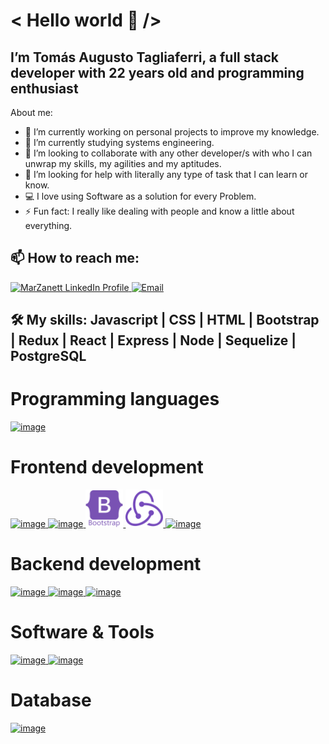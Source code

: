 # < Hello world 👋 /> #
## I’m Tomás Augusto Tagliaferri, a full stack developer with 22 years old and programming enthusiast 

About me:

- 🔭 I’m currently working on personal projects to improve my knowledge.
- 🌱 I’m currently studying systems engineering.
- 👯 I’m looking to collaborate with any other developer/s with who I can unwrap my skills, my agilities and my aptitudes.
- 🤔 I’m looking for help with literally any type of task that I can learn or know. 
- 💻 I love using Software as a solution for every Problem.
- ⚡ Fun fact: I really like dealing with people and know a little about everything.

## 📫 How to reach me:
<p>
    <a href="https://www.linkedin.com/in/tomastagliaferri-fullstack/">
        <img src="https://www.vectorlogo.zone/logos/linkedin/linkedin-icon.svg" alt="MarZanett LinkedIn Profile" height="40" width="40">
    </a> 
    <a align='right' href="mailto:tomitaglia2000@gmail.com">
        <img alt="Email" src="https://www.vectorlogo.zone/logos/gmail/gmail-icon.svg" height="40" width="40"/>
    </a>  
</p>

## 🛠 My skills: Javascript | CSS | HTML | Bootstrap | Redux | React | Express | Node | Sequelize | PostgreSQL
<p>
    <h1>Programming languages</h1>
    <a href="#">
        <img src="https://icongr.am/devicon/javascript-original.svg?size=60&color=currentColor" alt="image">
    </a>
    <h1>Frontend development</h1>
    <a href="#">
        <img src="https://icongr.am/devicon/css3-original-wordmark.svg?size=60&color=30494f" alt="image">
    </a>
    <a href="#">
        <img src="https://icongr.am/devicon/html5-original-wordmark.svg?size=60&color=30494f" alt="image">
    </a>
    <a href="#">
        <img src="https://raw.githubusercontent.com/devicons/devicon/master/icons/bootstrap/bootstrap-plain-wordmark.svg" alt="bootstrap" width="60" height="60"/>
    </a>
    <a href="#">
        <img src="https://raw.githubusercontent.com/devicons/devicon/master/icons/redux/redux-original.svg" alt="redux" width="60" height="60"/> 
    </a>
    <a href="#">
        <img src="https://icongr.am/devicon/react-original-wordmark.svg?size=60&color=30494f" alt="image">
    </a>
    <h1>Backend development</h1>
    <a href="#">
        <img src="https://icongr.am/devicon/express-original-wordmark.svg?size=60&color=30494f" alt="image">
    </a>
    <a href="#">
        <img src="https://icongr.am/devicon/nodejs-original-wordmark.svg?size=60&color=30494f" alt="image">
    </a>
    <a href="#">
        <img src="https://icongr.am/devicon/sequelize-original-wordmark.svg?size=60&color=30494f" alt="image">
    </a>
    <h1>Software & Tools</h1>
    <a href="#">
        <img src="https://icongr.am/devicon/git-original-wordmark.svg?size=60&color=30494f" alt="image">
    </a>
    <a href="#">
        <img src="https://icongr.am/devicon/npm-original-wordmark.svg?size=60&color=30494f" alt="image">
    </a>
    <h1>Database</h1>
    <a href="#">
        <img src="https://icongr.am/devicon/postgresql-original-wordmark.svg?size=60&color=30494f" alt="image">
    </a>
</p>